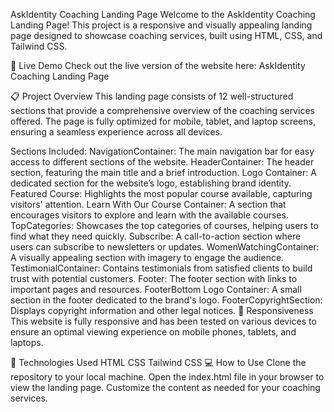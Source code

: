 AskIdentity Coaching Landing Page
Welcome to the AskIdentity Coaching Landing Page! This project is a responsive and visually appealing landing page designed to showcase coaching services, built using HTML, CSS, and Tailwind CSS.

🚀 Live Demo
Check out the live version of the website here: AskIdentity Coaching Landing Page

📋 Project Overview
This landing page consists of 12 well-structured sections that provide a comprehensive overview of the coaching services offered. The page is fully optimized for mobile, tablet, and laptop screens, ensuring a seamless experience across all devices.

Sections Included:
NavigationContainer: The main navigation bar for easy access to different sections of the website.
HeaderContainer: The header section, featuring the main title and a brief introduction.
Logo Container: A dedicated section for the website’s logo, establishing brand identity.
Featured Course: Highlights the most popular course available, capturing visitors' attention.
Learn With Our Course Container: A section that encourages visitors to explore and learn with the available courses.
TopCategories: Showcases the top categories of courses, helping users to find what they need quickly.
Subscribe: A call-to-action section where users can subscribe to newsletters or updates.
WomenWatchingContainer: A visually appealing section with imagery to engage the audience.
TestimonialContainer: Contains testimonials from satisfied clients to build trust with potential customers.
Footer: The footer section with links to important pages and resources.
FooterBottom Logo Container: A small section in the footer dedicated to the brand's logo.
FooterCopyrightSection: Displays copyright information and other legal notices.
📱 Responsiveness
This website is fully responsive and has been tested on various devices to ensure an optimal viewing experience on mobile phones, tablets, and laptops.

🎨 Technologies Used
HTML
CSS
Tailwind CSS
💻 How to Use
Clone the repository to your local machine.
Open the index.html file in your browser to view the landing page.
Customize the content as needed for your coaching services.
